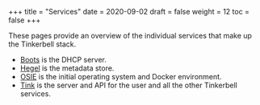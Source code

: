 +++
title = "Services"
date = 2020-09-02
draft = false
weight = 12
toc = false
+++

These pages provide an overview of the individual services that make up the Tinkerbell stack.

- [Boots](/docs/services/boots) is the DHCP server.
- [Hegel](/docs/services/hegel) is the metadata store.
- [OSIE](/docs/services/osie) is the initial operating system and Docker environment.
- [Tink](/docs/services/tink) is the server and API for the user and all the other Tinkerbell services.